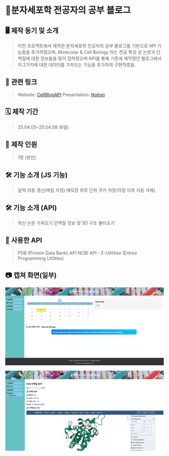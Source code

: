 # 🧪분자세포학 전공자의 공부 블로그

## 🖥️ 제작 동기 및 소개

> 이전 프로젝트에서 제작한 분자세포학 전공자의 공부 블로그를 기반으로 API 기능들을 추가하였으며, Molecular & Cell Biology 라는 전공 특성 상 논문과 단백질에 대한 정보들을 많이 접하였으며 API를 통해 기존에 제작했던 블로그에서 이 2가지에 대한 데이터를 가져오는 기능을 추가하여 구현하였음.
> 

## 🔗 관련 링크

> Website: [CellBlogAPI](https://kmh8405.github.io/CellBlogAPI/)
Presentation: [Notion](https://www.notion.so/Project-3-Web-API-jQuery-1ce4ffa3e1d780da8108e8f6b1567c60?pvs=21)
> 

## 🗓️ 제작 기간

> 25.04.03~25.04.08 (6일)
> 

## 🧑 제작 인원

> 1명 (본인)
> 

## 🛠️ 기능 소개 (JS 기능)

> 달력 자동 갱신(매일 자정)
메모장 하루 단위 쿠키 저장(자정 이후 자동 삭제)
> 

## 🛠️ 기능 소개 (API)

> 최신 논문 가져오기
단백질 정보 및 3D 구조 불러오기
> 

## 📩 사용한 API

> PDB (Protein Data Bank) API
NCBI API - E-Utilities (Entrez Programming Utilities)
> 

## 📷 캡쳐 화면(일부)

![image.png](image.png)

![image.png](image%201.png)
